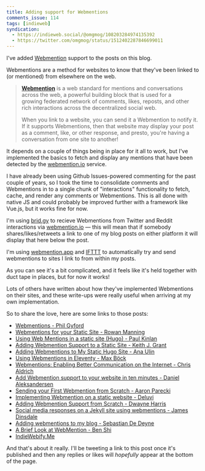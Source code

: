 ```yaml
---
title: Adding support for Webmentions
comments_issue: 114
tags: [indieweb]
syndication:
  - https://indieweb.social/@omgmog/108203284974135392
  - https://twitter.com/omgmog/status/1512402287846699011
---
```


I've added [Webmention](https://indieweb.org/Webmention) support to the posts on this blog.

Webmentions are a method for websites to know that they've been linked to (or mentioned) from elsewhere on the web.

<!-- more -->

> **[Webmention](https://www.w3.org/TR/webmention/)** is a web standard for mentions and conversations across the web, a powerful building block that is used for a growing federated network of comments, likes, reposts, and other rich interactions across the decentralized social web.
>
> When you link to a website, you can send it a Webmention to notify it. If it supports Webmentions, then that website may display your post as a comment, like, or other response, and presto, you're having a conversation from one site to another!

It depends on a couple of things being in place for it all to work, but I've implemented the basics to fetch and display any mentions that have been detected by the [webmention.io](https://webmention.io) service.

I have already been using Github Issues-powered commenting for the past couple of years, so I took the time to consolidate comments and Webmentions in to a single chunk of "interactions" functionality to fetch, cache, and render any comments or Webmentions. This is all done with native JS and could probably be improved further with a framework like Vue.js, but it works fine for now.

I'm using [brid.gy](https://brid.gy) to recieve Webmentions from Twitter and Reddit interactions via [webmention.io](https://webmention.io) — this will mean that if somebody shares/likes/retweets a link to one of my blog posts on either platform it will display that here below the post.

I'm using [webmention.app](http://webmention.app) and [IFTTT](https://ifttt.com) to automatically try and send webmentions to sites I link to from within my posts.

As you can see it's a bit complicated, and it feels like it's held together with duct tape in places, but for now it works!

Lots of others have written about how they've implemented Webmentions on their sites, and these write-ups were really useful when arriving at my own implementation.

So to share the love, here are some links to those posts:

- [Webmentions - Phil Gyford](https://www.gyford.com/phil/writing/2022/03/30/webmentions/)
- [Webmentions for your Static Site - Rowan Manning](https://rowanmanning.com/posts/webmentions-for-your-static-site/)
- [Using Web Mentions in a static site (Hugo) - Paul Kinlan](https://paul.kinlan.me/using-web-mentions-in-a-static-sitehugo/)
- [Adding Webmention Support to a Static Site - Keith J. Grant](https://keithjgrant.com/posts/2019/02/adding-webmention-support-to-a-static-site/)
- [Adding Webmentions to My Static Hugo Site - Ana Ulin](https://anaulin.org/blog/adding-webmentions/)
- [Using Webmentions in Eleventy - Max Böck](https://mxb.dev/blog/using-webmentions-on-static-sites/)
- [Webmentions: Enabling Better Communication on the Internet - Chris Aldrich](https://boffosocko.com/2018/07/19/webmentions-enabling-better-communication-on-the-internet-2/)
- [Add Webmention support to your website in ten minutes - Daniel Aleksandersen](https://www.ctrl.blog/entry/setup-webmention.html)
- [Sending your First Webmention from Scratch - Aaron Parecki](https://aaronparecki.com/2018/06/30/11/your-first-webmention)
- [Implementing Webmention on a static website - Deluvi](https://deluvi.com/blog/webmention/)
- [Adding Webmention Support from Scratch - Dwayne Harris](https://dwayne.xyz/post/webmentions-from-scratch)
- [Social media responses on a Jekyll site using webmentions - James Dinsdale](https://molovo.co/writing/jekyll-webmentions/)
- [Adding webmentions to my blog - Sebastian De Deyne](https://sebastiandedeyne.com/adding-webmentions-to-my-blog/)
- [A Brief Look at WebMention - Ben Shi](https://hbish.com/brief-look-at-webmention/)
- [IndieWebify.Me](https://indiewebify.me)

And that's about it really. I'll be tweeting a link to this post once it's published and then any replies or likes will _hopefully_ appear at the bottom of the page.
